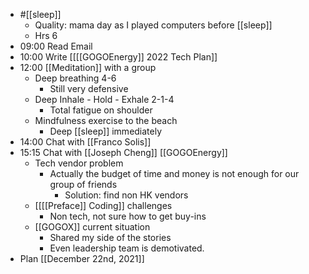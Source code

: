 - #[[sleep]]
    - Quality: mama day as I played computers before [[sleep]]
    - Hrs 6
- 09:00 Read Email
- 10:00 Write [[[[GOGOEnergy]] 2022 Tech Plan]]
- 12:00 [[Meditation]] with a group
    - Deep breathing 4-6
        - Still very defensive
    - Deep Inhale - Hold - Exhale 2-1-4
        - Total fatigue on shoulder
    - Mindfulness exercise to the beach
        - Deep [[sleep]] immediately
- 14:00 Chat with [[Franco Solis]]
- 15:15 Chat with [[Joseph Cheng]] [[GOGOEnergy]]
    - Tech vendor problem
        - Actually the budget of time and money is not enough for our group of friends
            - Solution: find non HK vendors
    - [[[[Preface]] Coding]] challenges
        - Non tech, not sure how to get buy-ins
    - [[GOGOX]] current situation
        - Shared my side of the stories
        - Even leadership team is demotivated.
- Plan [[December 22nd, 2021]]
